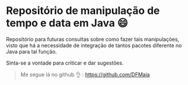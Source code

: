 # Repositório de manipulação de tempo e data em Java :smile:

Repositório para futuras consultas sobre como fazer tais manipulações, visto que há a necessidade de integração de tantos pacotes diferente no Java para tal função. 

Sinta-se a vontade para criticar e dar sugestões. 

> Me segue lá no github :ok_hand: : https://github.com/DFMaia